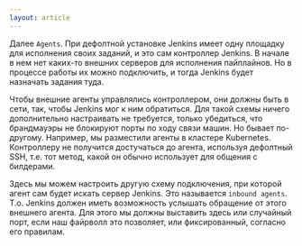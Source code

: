 ```yaml
---
layout: article
---
```

Далее `Agents`. При дефолтной установке Jenkins имеет одну площадку для исполнения своих заданий, и это сам контроллер Jenkins. В начале в нем нет каких-то внешних серверов для исполнения пайплайнов. Но в процессе работы их можно подключить, и тогда Jenkins будет назначать задания туда.

Чтобы внешние агенты управлялись контроллером, они должны быть в сети, так, чтобы Jenkins мог к ним обратиться. Для такой схемы ничего дополнительно настраивать не требуется, только убедиться, что брандмауэры не блокируют порты по ходу связи машин. Но бывает по-другому. Например, мы разместили агенты в кластере Kubernetes. Контроллеру не получится достучаться до агента, используя дефолтный SSH, т.е. тот метод, какой он обычно использует для общения с билдерами.

Здесь мы можем настроить другую схему подключения, при которой агент сам будет искать сервер Jenkins. Это называется `inbound agents`. Т.о. Jenkins должен иметь возможность услышать обращение от этого внешнего агента. Для этого мы должны выставить здесь или случайный порт, если наш файрволл это позволяет, или фиксированный, согласно его правилам.
